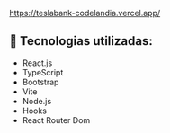 https://teslabank-codelandia.vercel.app/

## 🧩 Tecnologias utilizadas:

- React.js
- TypeScript
- Bootstrap
- Vite
- Node.js
- Hooks
- React Router Dom


